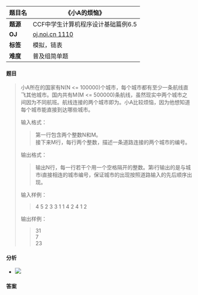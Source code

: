 |题目名|《小A的烦恼》|  
|---|---|  
|**题源**|CCF中学生计算机程序设计基础篇例6.5|  
|**OJ**|[oj.noi.cn 1110](http://oj.noi.cn/oj/#main/show/1110)|  
|**标签**|模拟，链表|  
|**难度**|普及组简单题|  

#### 题目  

> 小A所在的国家有N(N <= 100000)个城市，每个城市都有至少一条航线直飞其他城市。国内共有M(M <= 500000)条航线，虽然现实中两个城市之间因为不同航班。航线连接的两个城市即为。小A比较烦恼，因为他想知道每个城市能直接到达哪些城市。
> 
> 输入格式：  
>> 第一行包含两个整数N和M。  
>> 接下来M行，每行两个整数，描述一条道路连接的两个城市的编号。
>
> 输出格式：  
>> 输出N行，每一行若干个用一个空格隔开的整数。第i行输出的是与城市i直接相连的城市编号，保证城市的出现按照道路输入的先后顺序出现。  
>
> 输入样例：  
>> 4 5
>> 2 3
>> 3 1
>> 1 4
>> 2 4
>> 1 2
>> 
> 输出样例：  
>> 31  
>> 7  
>> 23  

#### 分析  
* ![](https://upload.wikimedia.org/wikipedia/commons/thumb/5/5b/6n-graf.svg/333px-6n-graf.svg.png)  

#### 答案  
